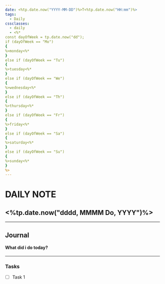 ```yaml
---
date: <%tp.date.now("YYYY-MM-DD")%>T<%tp.date.now("HH:mm")%>
tags:
  - Daily
cssclasses:
  - daily
  - <%*
const dayOfWeek = tp.date.now("dd");
if (dayOfWeek == "Mo")
{
%>monday<%*
}
else if (dayOfWeek == "Tu")
{
%>tuesday<%*
}
else if (dayOfWeek == "We")
{
%>wednesday<%*
}
else if (dayOfWeek == "Th")
{
%>thursday<%*
}
else if (dayOfWeek == "Fr")
{
%>friday<%*
}
else if (dayOfWeek == "Sa")
{
%>saturday<%*
}
else if (dayOfWeek == "Su")
{
%>sunday<%*
}
%>
---
```

# DAILY NOTE
## <%tp.date.now("dddd, MMMM Do, YYYY")%>
***
## Journal
#### What did i do today?

***
### Tasks
- [ ] Task 1
